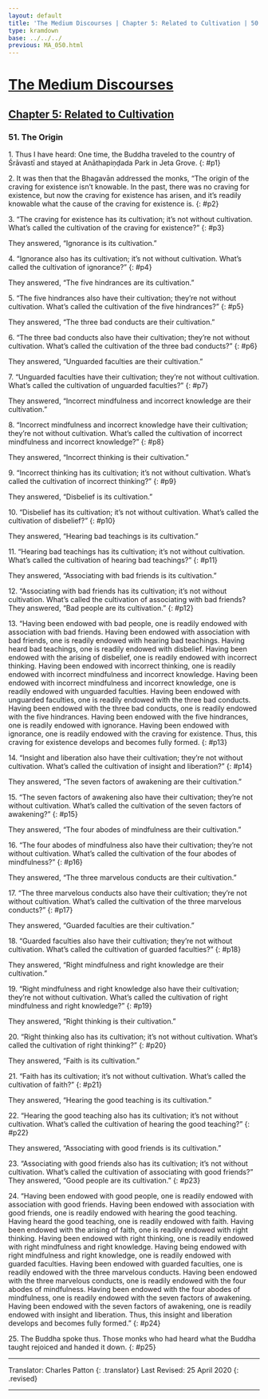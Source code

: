 ```yaml
---
layout: default
title: 'The Medium Discourses | Chapter 5: Related to Cultivation | 50. The Origin'
type: kramdown
base: ../../../
previous: MA_050.html
---
```


# [The Medium Discourses](../../index.html)
## [Chapter 5: Related to Cultivation](index.html)
### 51. The Origin

1\. Thus I have heard: One time, the Buddha traveled to the country of Śrāvastī and stayed at Anāthapiṇḍada Park in Jeta Grove.
{: #p1}

2\. It was then that the Bhagavān addressed the monks, “The origin of the craving for existence isn’t knowable. In the past, there was no craving for existence, but now the craving for existence has arisen, and it’s readily knowable what the cause of the craving for existence is.
{: #p2}

3\. “The craving for existence has its cultivation; it’s not without cultivation. What’s called the cultivation of the craving for existence?”
{: #p3}

They answered, “Ignorance is its cultivation.”

4\. “Ignorance also has its cultivation; it’s not without cultivation. What’s called the cultivation of ignorance?”
{: #p4}

They answered, “The five hindrances are its cultivation.”

5\. “The five hindrances also have their cultivation; they’re not without cultivation. What’s called the cultivation of the five hindrances?”
{: #p5}

They answered, “The three bad conducts are their cultivation.”

6\. “The three bad conducts also have their cultivation; they’re not without cultivation. What’s called the cultivation of the three bad conducts?”
{: #p6}

They answered, “Unguarded faculties are their cultivation.”

7\. “Unguarded faculties have their cultivation; they’re not without cultivation. What’s called the cultivation of unguarded faculties?”
{: #p7}

They answered, “Incorrect mindfulness and incorrect knowledge are their cultivation.”

8\. “Incorrect mindfulness and incorrect knowledge have their cultivation; they’re not without cultivation. What’s called the cultivation of incorrect mindfulness and incorrect knowledge?”
{: #p8}

They answered, “Incorrect thinking is their cultivation.”

9\. “Incorrect thinking has its cultivation; it’s not without cultivation. What’s called the cultivation of incorrect thinking?”
{: #p9}

They answered, “Disbelief is its cultivation.”

10\. “Disbelief has its cultivation; it’s not without cultivation. What’s called the cultivation of disbelief?”
{: #p10}

They answered, “Hearing bad teachings is its cultivation.”

11\. “Hearing bad teachings has its cultivation; it’s not without cultivation. What’s called the cultivation of hearing bad teachings?”
{: #p11}

They answered, “Associating with bad friends is its cultivation.”

12\. “Associating with bad friends has its cultivation; it’s not without cultivation. What’s called the cultivation of associating with bad friends?
They answered, “Bad people are its cultivation.”
{: #p12}

13\. “Having been endowed with bad people, one is readily endowed with association with bad friends. Having been endowed with association with bad friends, one is readily endowed with hearing bad teachings. Having heard bad teachings, one is readily endowed with disbelief. Having been endowed with the arising of disbelief, one is readily endowed with incorrect thinking. Having been endowed with incorrect thinking, one is readily endowed with incorrect mindfulness and incorrect knowledge. Having been endowed with incorrect mindfulness and incorrect knowledge, one is readily endowed with unguarded faculties. Having been endowed with unguarded faculties, one is readily endowed with the three bad conducts. Having been endowed with the three bad conducts, one is readily endowed with the five hindrances. Having been endowed with the five hindrances, one is readily endowed with ignorance. Having been endowed with ignorance, one is readily endowed with the craving for existence. Thus, this craving for existence develops and becomes fully formed.
{: #p13}

14\. “Insight and liberation also have their cultivation; they’re not without cultivation. What’s called the cultivation of insight and liberation?”
{: #p14}

They answered, “The seven factors of awakening are their cultivation.”

15\. “The seven factors of awakening also have their cultivation; they’re not without cultivation. What’s called the cultivation of the seven factors of awakening?”
{: #p15}

They answered, “The four abodes of mindfulness are their cultivation.”

16\. “The four abodes of mindfulness also have their cultivation; they’re not without cultivation. What’s called the cultivation of the four abodes of mindfulness?”
{: #p16}

They answered, “The three marvelous conducts are their cultivation.”

17\. “The three marvelous conducts also have their cultivation; they’re not without cultivation. What’s called the cultivation of the three marvelous conducts?”
{: #p17}

They answered, “Guarded faculties are their cultivation.”

18\. “Guarded faculties also have their cultivation; they’re not without cultivation. What’s called the cultivation of guarded faculties?”
{: #p18}

They answered, “Right mindfulness and right knowledge are their cultivation.”

19\. “Right mindfulness and right knowledge also have their cultivation; they’re not without cultivation. What’s called the cultivation of right mindfulness and right knowledge?”
{: #p19}

They answered, “Right thinking is their cultivation.”

20\. “Right thinking also has its cultivation; it’s not without cultivation. What’s called the cultivation of right thinking?”
{: #p20}

They answered, “Faith is its cultivation.”

21\. “Faith has its cultivation; it’s not without cultivation. What’s called the cultivation of faith?”
{: #p21}

They answered, “Hearing the good teaching is its cultivation.”

22\. “Hearing the good teaching also has its cultivation; it’s not without cultivation. What’s called the cultivation of hearing the good teaching?”
{: #p22}

They answered, “Associating with good friends is its cultivation.”

23\. “Associating with good friends also has its cultivation; it’s not without cultivation. What’s called the cultivation of associating with good friends?”
They answered, “Good people are its cultivation.”
{: #p23}

24\. “Having been endowed with good people, one is readily endowed with association with good friends. Having been endowed with association with good friends, one is readily endowed with hearing the good teaching. Having heard the good teaching, one is readily endowed with faith. Having been endowed with the arising of faith, one is readily endowed with right thinking. Having been endowed with right thinking, one is readily endowed with right mindfulness and right knowledge. Having being endowed with right mindfulness and right knowledge, one is readily endowed with guarded faculties. Having been endowed with guarded faculties, one is readily endowed with the three marvelous conducts. Having been endowed with the three marvelous conducts, one is readily endowed with the four abodes of mindfulness. Having been endowed with the four abodes of mindfulness, one is readily endowed with the seven factors of awakening. Having been endowed with the seven factors of awakening, one is readily endowed with insight and liberation. Thus, this insight and liberation develops and becomes fully formed.”
{: #p24}

25\. The Buddha spoke thus. Those monks who had heard what the Buddha taught rejoiced and handed it down.
{: #p25}

---

Translator: Charles Patton
{: .translator}
Last Revised: 25 April 2020
{: .revised}

---

